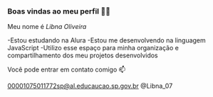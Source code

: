 ### Boas vindas ao meu perfil 💙💙

Meu nome é _Libna_ _Oliveira_ 

-Estou estudando na Alura
-Estou me desenvolvendo na linguagem JavaScript
-Utilizo esse espaço para minha organização e compartilhamento dos meu projetos desenvolvidos

Você pode entrar em contato comigo 📫

00001075011772sp@al.educaucao.sp.gov.br
@Libna_07
